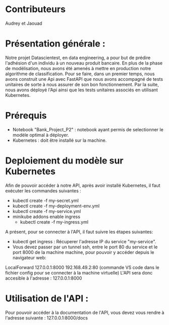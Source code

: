 # Contributeurs
Audrey et Jaouad 

# Présentation générale :

Notre projet Datascientest, en data engineering, a pour but de prédire l'adhésion d'un individu à un nouveau produit bancaire.
En plus de la phase de modèlisation, nous avons été amenés à mettre en production notre algorithme de classification.
Pour se faire, dans un premier temps,  nous avons construit une Api avec FastAPI que nous avons accompagné de tests unitaires de sorte à nous assurer de son bon fonctionnement. Par la suite, nous avons déployé l'Api ainsi que les tests unitaires associés en utilisant Kubernetes. 


# Prérequis
*  Notebook "Bank_Project_P2" : notebook ayant permis de selectionner le modèle optimal à déployer.
* Kubernetes : doit être installé sur la machine.

# Deploiement du modèle sur Kubernetes 

Afin de pouvoir accéder à notre API, après avoir installé Kubernetes, il faut exécuter les commandes suivantes :
* kubectl create -f my-secret.yml
* kubectl create -f my-deployment-env.yml
* kubectl create -f my-service.yml
* minikube addons enable ingress
  * kubectl create -f my-ingress.yml

A présent, pour se connecter à l'API,  il faut suivre les étapes suivantes: 
* kubectl get ingress : Récuperer  l'adresse IP du service "my-service". 
* Vous devez passer par un tunnel ssh, entre le port 80 du service et le port 8000 de la machine machine, pour pouvoir y accéder depuis le navigateur web:

LocalForward  127.0.0.1:8000 192.168.49.2:80 (commande VS code dans le fichier config pour se connecter à la machine virtuelle)
L'API sera donc accesible à l'adresse : 127.0.0.1:8000

# Utilisation de l'API :

Pour pouvoir accéder à la documentation de l'API, vous devez vous rendre à l'adresse suivante : 127.0.0.1:8000/docs
